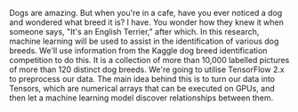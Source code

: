 Dogs are amazing. But when you're in a cafe, have you ever noticed a dog and wondered what breed it is? I have. You wonder how they knew it when someone says, "It's an English Terrier," after which.
In this research, machine learning will be used to assist in the identification of various dog breeds.
We'll use information from the Kaggle dog breed identification competition to do this. It is a collection of more than 10,000 labelled pictures of more than 120 distinct dog breeds.
We're going to utilise TensorFlow 2.x to preprocess our data. The main idea behind this is to turn our data into Tensors, which are numerical arrays that can be executed on GPUs, and then let a machine learning model discover relationships between them.
